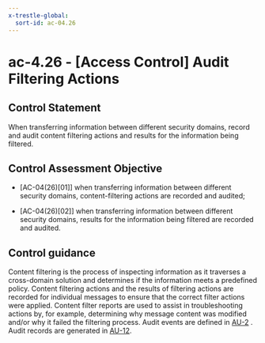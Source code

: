 ```yaml
---
x-trestle-global:
  sort-id: ac-04.26
---
```


# ac-4.26 - \[Access Control\] Audit Filtering Actions

## Control Statement

When transferring information between different security domains, record and audit content filtering actions and results for the information being filtered.

## Control Assessment Objective

- \[AC-04(26)[01]\] when transferring information between different security domains, content-filtering actions are recorded and audited;

- \[AC-04(26)[02]\] when transferring information between different security domains, results for the information being filtered are recorded and audited.

## Control guidance

Content filtering is the process of inspecting information as it traverses a cross-domain solution and determines if the information meets a predefined policy. Content filtering actions and the results of filtering actions are recorded for individual messages to ensure that the correct filter actions were applied. Content filter reports are used to assist in troubleshooting actions by, for example, determining why message content was modified and/or why it failed the filtering process. Audit events are defined in [AU-2](#au-2) . Audit records are generated in [AU-12](#au-12).
